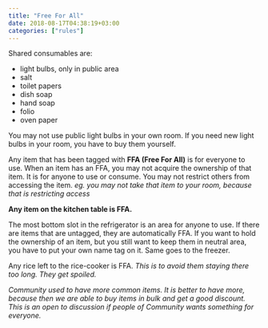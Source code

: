 ```yaml
---
title: "Free For All"
date: 2018-08-17T04:38:19+03:00
categories: ["rules"]
---
```

Shared consumables are:

  - light bulbs, only in public area
  - salt
  - toilet papers
  - dish soap
  - hand soap
  - folio
  - oven paper

You may not use public light bulbs in your own room. If you need new light bulbs in your room, you have to buy them yourself.

Any item that has been tagged with **FFA (Free For All)** is for everyone to use. When an item has an FFA, you may not acquire the ownership of that item. It is for anyone to use or consume. You may not restrict others from accessing the item. *eg. you may not take that item to your room, because that is restricting access*

**Any item on the kitchen table is FFA.**

The most bottom slot in the refrigerator is an area for anyone to use. If there are items that are untagged, they are automatically FFA. If you want to hold the ownership of an item, but you still want to keep them in neutral area, you have to put your own name tag on it. Same goes to the freezer.

Any rice left to the rice-cooker is FFA. *This is to avoid them staying there too long. They get spoiled.*

*Community used to have more common items. It is better to have more, because then we are able to buy items in bulk and get a good discount. This is an open to discussion if people of Community wants something for everyone.*
